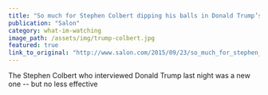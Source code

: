 ```yaml
---
title: "So much for Stephen Colbert dipping his balls in Donald Trump’s mouth"
publication: "Salon"
category: what-im-watching
image_path: /assets/img/trump-colbert.jpg
featured: true
link_to_original: "http://www.salon.com/2015/09/23/so_much_for_stephen_colbert_dipping_his_balls_in_donald_trumps_mouth/"
---
```

The Stephen Colbert who interviewed Donald Trump last night was a new one -- but no less effective